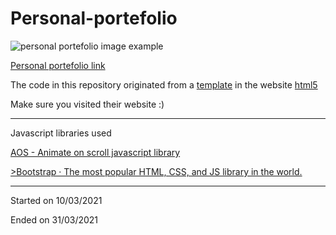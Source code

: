 # Personal-portefolio

![personal portefolio image example](https://images.pexels.com/photos/270360/pexels-photo-270360.jpeg?auto=compress&cs=tinysrgb&dpr=3&h=750&w=1260)

[Personal portefolio link](https://tiagomonteiro0715.github.io/personal-portefolio/)

The code in this repository originated from a [template](https://html5up.net/miniport) in the website [html5](https://html5up.net)

Make sure you visited their website :)

-----


Javascript libraries used

[AOS - Animate on scroll javascript library](https://michalsnik.github.io/aos/)

[>Bootstrap · The most popular HTML, CSS, and JS library in the world.](https://getbootstrap.com/)


-----

Started on 10/03/2021

Ended on 31/03/2021
